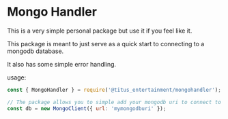 # Mongo Handler

This is a very simple personal package but use it if you feel like it.

This package is meant to just serve as a quick start to connecting to a mongodb database.

It also has some simple error handling.

usage:

```js
const { MongoHandler } = require('@titus_entertainment/mongohandler');

// The package allows you to simple add your mongodb uri to connect to
const db = new MongoClient({ url: 'mymongodburi' });
```
